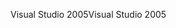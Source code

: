 <span data-ttu-id="cbc37-101">Visual Studio 2005</span><span class="sxs-lookup"><span data-stu-id="cbc37-101">Visual Studio 2005</span></span>
